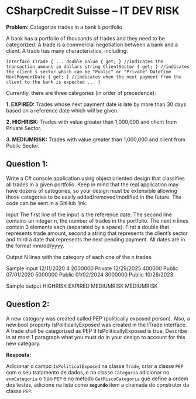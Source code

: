 # CSharpCredit Suisse – IT DEV RISK

**Problem:** Categorize trades in a bank ́s portfolio

A bank has a portfolio of thousands of trades and they need to be categorized. A trade is a commercial negotiation
between a bank and a client. A trade has many characteristics, including:

`
interface ITrade
{
...
double Value { get; } //indicates the transaction amount in dollars
string ClientSector { get; } //indicates the client ́s sector which can be "Public" or "Private"
DateTime NextPaymentDate { get; } //indicates when the next payment from the client to the bank is expected
...
}
`

Currently, there are three categories (in order of precedence):

**1. EXPIRED:** Trades whose next payment date is late by more than 30 days based on a reference date which will
be given.

**2. HIGHRISK:** Trades with value greater than 1,000,000 and client from Private Sector.

**3. MEDIUMRISK:** Trades with value greater than 1,000,000 and client from Public Sector.

## Question 1:
Write a C# console application using object oriented design that classifies all trades in a given portfolio.
Keep in mind that the real application may have dozens of categories, so your design must be extensible allowing those
categories to be easily added/removed/modified in the future. The code can be sent in a GitHub link.

Input
The first line of the input is the reference date. The second line contains an integer n, the number of trades in
the portfolio. The next n lines contain 3 elements each (separated by a space). First a double that represents
trade amount, second a string that represents the client’s sector and third a date that represents the next
pending payment. All dates are in the format mm/dd/yyyy.

Output
N lines with the category of each one of the n trades.

Sample input
12/11/2020
4
2000000 Private 12/29/2025
400000 Public 07/01/2020
5000000 Public 01/02/2024
3000000 Public 10/26/2023

Sample output
HIGHRISK
EXPIRED
MEDIUMRISK
MEDIUMRISK

## Question 2: 
A new category was created called PEP (politically exposed person). Also, a new bool property
IsPoliticallyExposed was created in the ITrade interface. A trade shall be categorized as PEP if
IsPoliticallyExposed is true. Describe in at most 1 paragraph what you must do in your design to account for this
new category.

**Resposta:**

Adicionar o campo `IsPoliticalExposed` na classe `Trade`, criar a classe `PEP` com o seu tratamento de dados,
e na classe `Categoria` adicionar no `enmCategoria` o tipo `PEP` e no método `GetRiscoCategoria` que define a ordem dos testes,
adicione na lista como **`segundo`** item a chamada do construtor da classe `PEP`.
